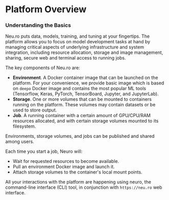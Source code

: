 # Platform Overview

### Understanding the Basics

Neu.ro puts data, models, training, and tuning at your fingertips. The platform allows you to focus on model development tasks at hand by managing critical aspects of underlying infrastructure and system integration, including resource allocation, storage and image management, sharing, secure web and terminal access to running jobs.

The key components of Neu.ro are:

* **Environment**. A Docker container image that can be launched on the platform. For your convenience, we provide basic image which is based on `deepo` Docker image and contains the most popular ML tools \(Tensorflow, Keras, PyTorch, TensorBoard, Jupyter, and JupyterLab\).
* **Storage**. One or more volumes that can be mounted to containers running on the platform. These volumes may contain datasets or be used to store output.
* **Job**. A running container with a certain amount of GPU/CPU/RAM resources allocated, and with certain storage volumes mounted to its filesystem.

Environments, storage volumes, and jobs can be published and shared among users.

Each time you start a job, Neuro will:

* Wait for requested resources to become available.
* Pull an environment Docker image and launch it.
* Attach storage volumes to the container's local mount points.

All your interactions with the platform are happening using neuro, the command-line interface \(CLI\) tool, in conjunction with `https://neu.ro` web interface.

